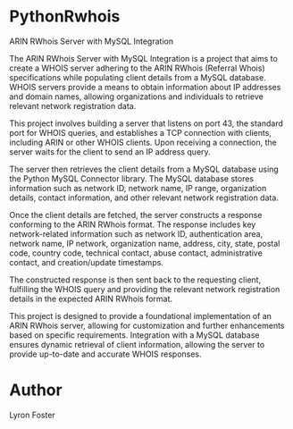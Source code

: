 # PythonRwhois
ARIN RWhois Server with MySQL Integration

The ARIN RWhois Server with MySQL Integration is a project that aims to create a WHOIS server adhering to the ARIN RWhois (Referral Whois) specifications while populating client details from a MySQL database. WHOIS servers provide a means to obtain information about IP addresses and domain names, allowing organizations and individuals to retrieve relevant network registration data.

This project involves building a server that listens on port 43, the standard port for WHOIS queries, and establishes a TCP connection with clients, including ARIN or other WHOIS clients. Upon receiving a connection, the server waits for the client to send an IP address query.

The server then retrieves the client details from a MySQL database using the Python MySQL Connector library. The MySQL database stores information such as network ID, network name, IP range, organization details, contact information, and other relevant network registration data.

Once the client details are fetched, the server constructs a response conforming to the ARIN RWhois format. The response includes key network-related information such as network ID, authentication area, network name, IP network, organization name, address, city, state, postal code, country code, technical contact, abuse contact, administrative contact, and creation/update timestamps.

The constructed response is then sent back to the requesting client, fulfilling the WHOIS query and providing the relevant network registration details in the expected ARIN RWhois format.

This project is designed to provide a foundational implementation of an ARIN RWhois server, allowing for customization and further enhancements based on specific requirements. Integration with a MySQL database ensures dynamic retrieval of client information, allowing the server to provide up-to-date and accurate WHOIS responses.


# Author
Lyron Foster
